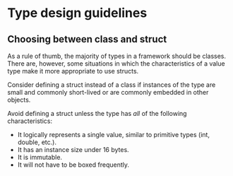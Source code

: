 # Type design guidelines
## Choosing between class and struct
As a rule of thumb, the majority of types in a framework should be classes. There are, however, some situations in which the characteristics of a value type make it more appropriate to use structs.

Consider defining a struct instead of a class if instances of the type are small and commonly short-lived or are commonly embedded in other objects.

Avoid defining a struct unless the type has _all_ of the following characteristics:

* It logically represents a single value, similar to primitive types (int, double, etc.).
* It has an instance size under 16 bytes.
* It is immutable.
* It will not have to be boxed frequently.

